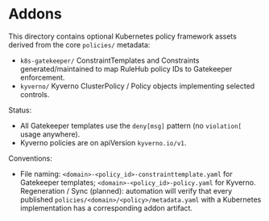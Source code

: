 # Addons

This directory contains optional Kubernetes policy framework assets derived from the core `policies/` metadata:

- `k8s-gatekeeper/` ConstraintTemplates and Constraints generated/maintained to map RuleHub policy IDs to Gatekeeper enforcement.
- `kyverno/` Kyverno ClusterPolicy / Policy objects implementing selected controls.

Status:

- All Gatekeeper templates use the `deny[msg]` pattern (no `violation[` usage anywhere).
- Kyverno policies are on apiVersion `kyverno.io/v1`.

Conventions:

- File naming: `<domain>-<policy_id>-constrainttemplate.yaml` for Gatekeeper templates; `<domain>-<policy_id>-policy.yaml` for Kyverno.
Regeneration / Sync (planned): automation will verify that every published `policies/<domain>/<policy>/metadata.yaml` with a Kubernetes implementation has a corresponding addon artifact.
